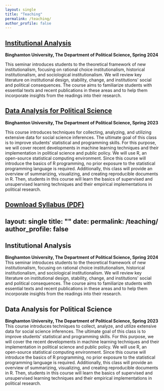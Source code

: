 ```yaml
---
layout: single
title: "Teaching"
permalink: /teaching/
author_profile: false
---
```


## <a href="https://github.com/username/repository/raw/main/pages/institutional_analysis_syllabus.pdf" target="_blank">Institutional Analysis</a>
**Binghamton University, The Department of Political Science, Spring 2024**

This seminar introduces students to the theoretical framework of new institutionalism, focusing on rational choice institutionalism, historical institutionalism, and sociological institutionalism. We will review key literature on institutional design, stability, change, and institutions' social and political consequences. The course aims to familiarize students with essential texts and recent publications in these areas and to help them incorporate insights from the readings into their research.  

## <a href="https://github.com/username/repository/raw/main/pages/data_analysis_syllabus.pdf" target="_blank">Data Analysis for Political Science</a>
**Binghamton University, The Department of Political Science, Spring 2023**

This course introduces techniques for collecting, analyzing, and utilizing extensive data for social science inferences. The ultimate goal of this class is to improve students’ statistical and programming skills. For this purpose, we will cover recent developments in machine learning techniques and their implementation in political science and public policy. 
We will use R, an open-source statistical computing environment. Since this course will introduce the basics of R programming, no prior exposure to the statistical programming language is required. Additionally, this class will provide an overview of summarizing, visualizing, and creating reproducible documents in R. Then, students in this course will learn the basics of supervised and unsupervised learning techniques and their empirical implementations in political research.

[Download Syllabus (PDF)](https://github.com/username/repository/raw/main/pages/data_analysis_syllabus.pdf)
---
layout: single
title: ""
date:
permalink: /teaching/
author_profile: false
---

## Institutional Analysis
**Binghamton University, The Department of Political Science, Spring 2024**
This seminar introduces students to the theoretical framework of new institutionalism, focusing on rational choice institutionalism, historical institutionalism, and sociological institutionalism. We will review key literature on institutional design, stability, change, and institutions' social and political consequences. The course aims to familiarize students with essential texts and recent publications in these areas and to help them incorporate insights from the readings into their research.  

## Data Analysis for Political Science
**Binghamton University, The Department of Political Science, Spring 2023**
This course introduces techniques to collect, analyze, and utilize extensive data for social science inferences. The ultimate goal of this class is to improve students’ statistical and programming skills. For this purpose, we will cover the recent developments in machine learning techniques and their implementation in political science and public policy. 
We will use R, an open-source statistical computing environment. Since this course will introduce the basics of R programming, no prior exposure to the statistical programming language is required. Additionally, this class will provide an overview of summarizing, visualizing, and creating reproducible documents in R. Then, students in this course will learn the basics of supervised and unsupervised learning techniques and their empirical implementations in political research.   



